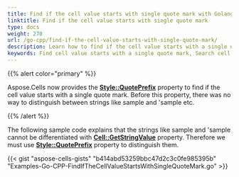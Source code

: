 ```yaml
---
title: Find if the cell value starts with single quote mark with Golang via C++
linktitle: Find if the cell value starts with single quote mark
type: docs
weight: 270
url: /go-cpp/find-if-the-cell-value-starts-with-single-quote-mark/
description: Learn how to find if the cell value starts with a single quote mark through the Aspose.Cells for C++ API.
keywords: Find cell value starts with a single quote mark, Search cell value starts with a single quote mark
---
```


{{% alert color="primary" %}}

Aspose.Cells now provides the [**Style::QuotePrefix**](https://reference.aspose.com/cells/go-cpp/style/getquoteprefix/) property to find if the cell value starts with a single quote mark. Before this property, there was no way to distinguish between strings like sample and 'sample etc.

{{% /alert %}}

The following sample code explains that the strings like sample and 'sample cannot be differentiated with [**Cell::GetStringValue**](https://reference.aspose.com/cells/go-cpp/cell/getstringvalue_cellvalueformatstrategy/) property. Therefore we must use [**Style::QuotePrefix**](https://reference.aspose.com/cells/cpp/aspose.cells/style/getquoteprefix/) property to distinguish them.

{{< gist "aspose-cells-gists" "b414abd53259bbc47d2c3c0fe985395b" "Examples-Go-CPP-FindIfTheCellValueStartsWithSingleQuoteMark.go" >}}